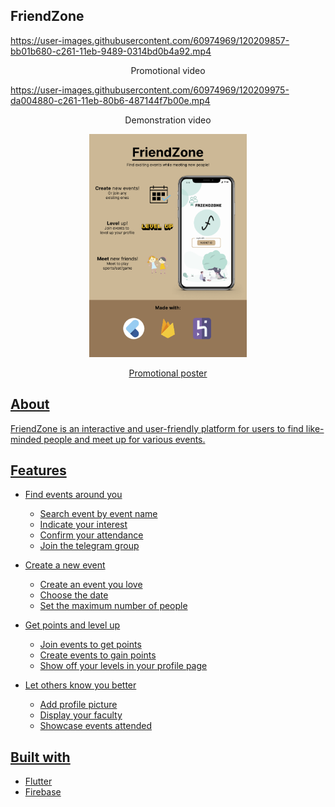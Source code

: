## FriendZone
https://user-images.githubusercontent.com/60974969/120209857-bb01b680-c261-11eb-9489-0314bd0b4a92.mp4

<p align="center">
  Promotional video
</p>


<https://user-images.githubusercontent.com/60974969/120209975-da004880-c261-11eb-80b6-487144f7b00e.mp4>

<p align="center">
  Demonstration video
</p>


<p align="center">
  <a href="https://github.com/Superbestron/Orbital_2021_FriendZone/blob/master/assets/docs/milestone_1/poster.png">
    <img src="https://github.com/Superbestron/Orbital_2021_FriendZone/blob/master/assets/docs/milestone_1/poster.png" width="50%" height=auto>
</p>
  
<p align="center">
  Promotional poster
</p>

## About
FriendZone is an interactive and user-friendly platform for users to find like-minded people and meet up for various events.

## Features
* Find events around you
  * Search event by event name
  * Indicate your interest
  * Confirm your attendance
  * Join the telegram group

* Create a new event
  * Create an event you love
  * Choose the date
  * Set the maximum number of people

* Get points and level up
  * Join events to get points
  * Create events to gain points
  * Show off your levels in your profile page

* Let others know you better
  * Add profile picture
  * Display your faculty
  * Showcase events attended

## Built with
* [Flutter](https://flutter.dev/)
* [Firebase](https://firebase.google.com/)
